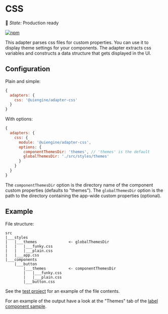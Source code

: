 # CSS

🚦 *State:* Production ready

[![npm](https://img.shields.io/npm/v/@uiengine/adapter-css.svg)](https://www.npmjs.com/package/@uiengine/adapter-css)

This adapter parses css files for custom properties.
You can use it to display theme settings for your components.
The adapter extracts css variables and constructs a data structure that gets displayed in the UI.

## Configuration

Plain and simple:

```js
{
  adapters: {
    css: '@uiengine/adapter-css'
  }
}
```

With options:

```js
{
  adapters: {
    css: {
      module: '@uiengine/adapter-css',
      options: {
        componentThemesDir: 'themes', // 'themes' is the default
        globalThemesDir: './src/styles/themes'
      }
    }
  }
}
```

The `componentThemesDir` option is the directory name of the component custom properties (defaults to "themes").
The `globalThemesDir` option is the path to the directory containing the app-wide custom properties (optional).

## Example

File structure:

```tree
src
|___styles
|   |___themes              <- globalThemesDir
|   |   |___funky.css
|   |   |___plain.css
|   |___app.css
|___components
    |___button
        |___themes          <- componentThemesDir
        |   |___funky.css
        |   |___plain.css
        |___button.css
```

See the [test project](https://github.com/dennisreimann/uiengine/tree/master/test/project/src) for an example of the file contents.

For an example of the output have a look at the "Themes" tab of the [label component sample](https://uiengine.uix.space/test-project/).

